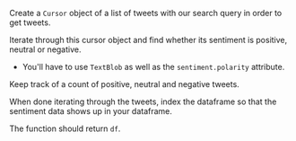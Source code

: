 <!--title={Sentiment Analysis for produce_dataframe()}-->

<!--concepts={indexingDataframes.mdx}-->

Create a `Cursor` object of a list of tweets with our search query in order to get tweets. 

Iterate through this cursor object and find whether its sentiment is positive, neutral or negative.

* You'll have to use `TextBlob` as well as the `sentiment.polarity` attribute.

Keep track of a count of positive, neutral and negative tweets.

When done iterating through the tweets, index the dataframe so that the sentiment data shows up in your dataframe. 

The function should return `df`. 